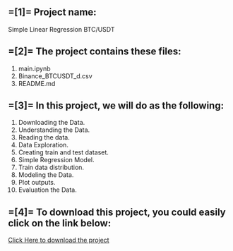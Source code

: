 =[1]= Project name:
-----------------------------------------------
Simple Linear Regression BTC/USDT



=[2]= The project contains these files:
-----------------------------------------------
1. main.ipynb
2. Binance_BTCUSDT_d.csv
3. README.md



=[3]= In this project, we will do as the following:
-----------------------------------------------
1. Downloading the Data.
2. Understanding the Data.
3. Reading the data.
4. Data Exploration.
5. Creating train and test dataset.
6. Simple Regression Model.
7. Train data distribution.
8. Modeling the Data.
9. Plot outputs.
10. Evaluation the Data.



=[4]= To download this project, you could easily click on the link below:
-----------------------------------------------
[Click Here to download the project](https://download-directory.github.io/?url=https://github.com/ajee10x/AI_Projects/tree/main/simple_linear_regression_btc_usdt)



